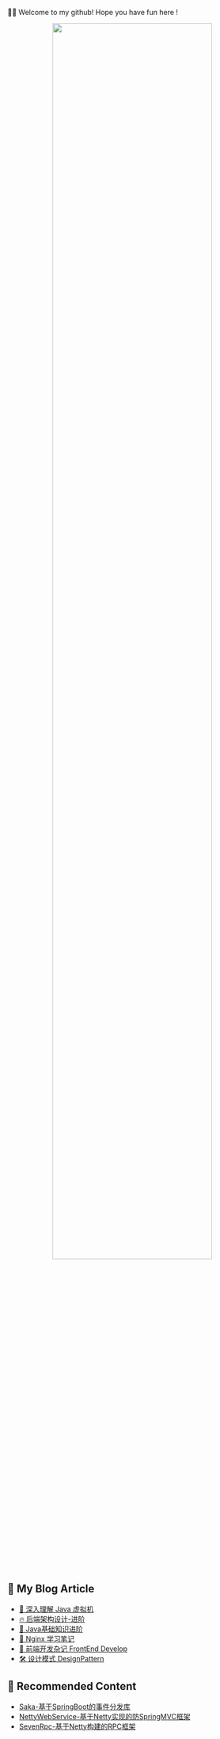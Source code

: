 
👏🏻 Welcome to my github! Hope you have fun here !

<p align="center">
  <img src="https://pic.zhoutao123.com/github.png" width="80%"/>
</p>

## 📖 My Blog Article

+ [📔 深入理解 Java 虚拟机](https://www.zhoutao123.com/page/book/1)
+ [🔥 后端架构设计-进阶](https://www.zhoutao123.com/page/book/2)
+ [📖 Java基础知识进阶](https://www.zhoutao123.com/page/book/3)
+ [🔀 Nginx 学习笔记](https://www.zhoutao123.com/page/book/4)
+ [🧬 前端开发杂记 FrontEnd Develop](https://www.zhoutao123.com/page/book/5)
+ [🛠 设计模式 DesignPattern](https://www.zhoutao123.com/page/book/6)

## 🏫 Recommended Content

+ [Saka-基于SpringBoot的事件分发库](https://github.com/taoes/Saka)
+ [NettyWebService-基于Netty实现的防SpringMVC框架](https://github.com/taoes/NettyWebService)
+ [SevenRpc-基于Netty构建的RPC框架](https://github.com/taoes/SevenRpc)
